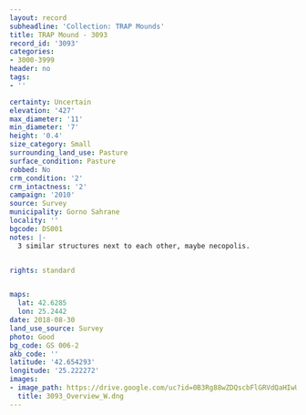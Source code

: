 ```yaml
---
layout: record
subheadline: 'Collection: TRAP Mounds'
title: TRAP Mound - 3093
record_id: '3093'
categories:
- 3000-3999
header: no
tags:
- ''

certainty: Uncertain
elevation: '427'
max_diameter: '11'
min_diameter: '7'
height: '0.4'
size_category: Small
surrounding_land_use: Pasture
surface_condition: Pasture
robbed: No
crm_condition: '2'
crm_intactness: '2'
campaign: '2010'
source: Survey
municipality: Gorno Sahrane
locality: ''
bgcode: DS001
notes: |-
  3 similar structures next to each other, maybe necopolis.


rights: standard


maps:
  lat: 42.6285
  lon: 25.2442
date: 2018-08-30
land_use_source: Survey
photo: Good
bg_code: GS 006-2
akb_code: ''
latitude: '42.654293'
longitude: '25.222272'
images:
- image_path: https://drive.google.com/uc?id=0B3Rg88wZDQscbFlGRVdQaHIwUHc
  title: 3093_Overview_W.dng
---
```

